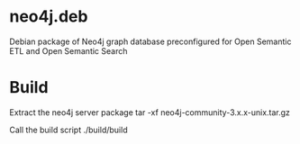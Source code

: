# neo4j.deb
Debian package of Neo4j graph database preconfigured for Open Semantic ETL and Open Semantic Search

# Build

Extract the neo4j server package
tar -xf neo4j-community-3.x.x-unix.tar.gz

Call the build script ./build/build